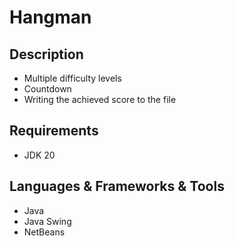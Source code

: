 <h1>Hangman</h1>
<h2>Description</h2>
<p>
 <ul>
  <li>Multiple difficulty levels</li>
  <li>Countdown</li>
  <li>Writing the achieved score to the file</li>
 </ul>
</p>
<h2>Requirements</h2>
<ul>
  <li>JDK 20</li>
 </ul>
<h2>Languages & Frameworks & Tools</h2>
<ul>
  <li>Java</li>
  <li>Java Swing</li>
  <li>NetBeans</li>
</ul>
